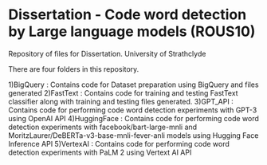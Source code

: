 # Dissertation - Code word detection by Large language models (ROUS10)
Repository of files for Dissertation.
University of Strathclyde

There are four folders in this repository.

1)BigQuery : Contains code for Dataset preparation using BigQuery and files generated
2)FastText : Contains code for training and testing FastText classifier along with training and testing files generated.
3)GPT_API  : Contains code for performing code word detection experiments with GPT-3 using OpenAI API
4)HuggingFace : Contains code for performing code word detection experiments with facebook/bart-large-mnli and MoritzLaurer/DeBERTa-v3-base-mnli-fever-anli models using Hugging Face Inference API
5)VertexAI : Contains code for performing code word detection experiments with PaLM 2 using Vertext AI API
